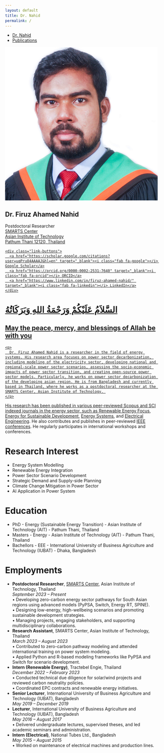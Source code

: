 ```yaml
---
layout: default
title: Dr. Nahid
permalink: /
---
```


<!-- TOP NAVIGATION -->
<nav class="top-nav">
  <ul>
    <li><a href="/">Dr. Nahid</a></li>
    <li><a href="/publications/">Publications</a></li>
  </ul>
</nav> 

<!-- TWO COLUMN CONTAINER -->
<div class="homepage-container">
  
  <!-- LEFT SECTION: PHOTO + BUTTONS -->
  <div class="left-panel">
    <img src="/image/Untitled design.png" alt="Dr. Nahid" class="profile-pic">
    <h2>Dr. Firuz Ahamed Nahid</h2>
    <p> Postdoctoral Researcher <br>
    <a href="https://smartscenter.ait.ac.th/smarts-people" target="_blank">SMARTS Center</a><br>
    <a href="https://ait.ac.th/" target="_blank"> Asian Institute of Technology<br>
    Pathum Thani 12120, Thailand
    </p>
    
    <div class="link-buttons">
      <a href="https://scholar.google.com/citations?user=uqPruO4AAAAJ&hl=en" target="_blank"><i class="fab fa-google"></i> Google Scholar</a>
      <a href="https://orcid.org/0000-0002-2531-7640" target="_blank"><i class="fab fa-orcid"></i> ORCID</a>
      <a href="https://www.linkedin.com/in/firuz-ahamed-nahid/" target="_blank"><i class="fab fa-linkedin"></i> LinkedIn</a>
    </div>
  </div>

  <!-- RIGHT SECTION: BIO -->
<div class="right-panel">
    <div class="intro-heading">
      <h1> السَّلاَمُ عَلَيْكُمْ وَرَحْمَةُ اللهِ وَبَرَكَاتُهُ </h1>
      <h2> May the peace, mercy, and blessings of Allah be with you </h2>
    </div>
  
    <p>
      Dr. Firuz Ahamed Nahid is a researcher in the field of energy systems. His research area focuses on power sector decarbonization, including modeling of the electricity sector, developing national and regional-scale power sector scenarios, assessing the socio-economic impacts of power sector transition, and creating open-source power sector models. Particularly, he works on power sector decarbonization of the developing asian region. He is from Bangladesh and currently based in Thailand, where he works as a postdoctoral researcher at the SMARTS Center, Asian Institute of Technology. 
    </p>
  
   <p>
  His research has been published in various peer-reviewed Scopus and SCI indexed journals in the energy sector, such as 
  <a href="https://www.sciencedirect.com/journal/renewable-energy-focus" target="_blank">Renewable Energy Focus</a>, 
  <a href="https://www.sciencedirect.com/journal/energy-for-sustainable-development" target="_blank">Energy for Sustainable Development</a>, 
  <a href="https://www.springer.com/journal/12667" target="_blank">Energy Systems</a>, and 
  <a href="https://www.springer.com/journal/202" target="_blank">Electrical Engineering</a>. 
  He also contributes and publishes in peer-reviewed 
  <a href="https://ieeexplore.ieee.org/Xplore/home.jsp" target="_blank">IEEE conferences</a>. 
  He regularly participates in international workshops and conferences.
</p>


  <h1> Research Interest </h1>
    <ul>
        <li> Energy System Modelling  </li>
        <li> Renewable Energy Integration  </li>
        <li> Power Sector Scenario Development  </li>
        <li> Strategic Demand and Supply-side Planning   </li>
        <li> Climate Change Mitigation in Power Sector  </li>
        <li> AI Application in Power System  </li>
    </ul>

  <h1> Education </h1>
      <ul>
        <li> PhD - Energy (Sustainable Energy Transition) -  Asian Institute of Technology (AIT) - Pathum Thani, Thailand </li>
        <li> Masters - Energy - Asian Institute of Technology (AIT) - Pathum Thani, Thailand  </li>
        <li> Bachellors - EEE - International University of Business Agriculture and Technology (IUBAT) - Dhaka, Bangladesh  </li>
    </ul>
  <h1> Employments </h1>
  <ul>
    <li>
    <strong>Postdoctoral Researcher</strong>, 
    <a href="https://smartscenter.ait.ac.th/smarts-people" target="_blank">SMARTS Center</a>, 
    Asian Institute of Technology, Thailand <br>
    <em>September 2023 – Present</em><br>
    • Developing zero-carbon energy sector pathways for South Asian regions using advanced models (PyPSA, Switch, Energy RT, SPINE).<br>
    • Designing low-energy, high-wellbeing scenarios and promoting sustainable development strategies.<br>
    • Managing projects, engaging stakeholders, and supporting multidisciplinary collaborations.
    </li>
    <li>
    <strong>Research Assistant</strong>, SMARTS Center, Asian Institute of Technology, Thailand <br>
    <em>March 2023 – August 2023</em><br>
    • Contributed to zero-carbon pathway modeling and attended international training on power system modeling.<br>
    • Applied Python and R-based modeling frameworks like PyPSA and Switch for scenario development.
    </li>
    <li>
    <strong>Intern (Renewable Energy)</strong>, Tractebel Engie, Thailand <br>
    <em>December 2022 – February 2023</em><br>
    • Conducted technical due diligence for solar/wind projects and reviewed carbon neutrality policies.<br>
    • Coordinated EPC contracts and renewable energy initiatives.
    </li>
    <li>
    <strong>Senior Lecturer</strong>, International University of Business Agriculture and Technology (IUBAT), Bangladesh <br>
    <em>May 2019 – December 2019</em>
    </li>
    <li>
    <strong>Lecturer</strong>, International University of Business Agriculture and Technology (IUBAT), Bangladesh <br>
    <em>May 2016 – August 2017</em><br>
    • Delivered undergraduate lectures, supervised theses, and led academic seminars and administration.
    </li>
    <li>
    <strong>Intern (Electrical)</strong>, National Tubes Ltd., Bangladesh <br>
    <em>May 2015 – August 2015</em><br>
    • Worked on maintenance of electrical machines and production lines.
    </li>
  </ul>
  
  </div>
</div>
